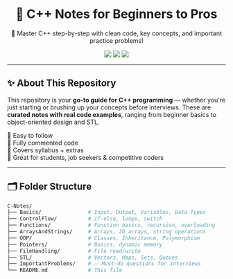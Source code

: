 <h1 align="center">🚀 C++ Notes for Beginners to Pros</h1>

<p align="center">
  🧠 Master C++ step-by-step with clean code, key concepts, and important practice problems!
</p>

<p align="center">
  <a href="https://github.com/aanaGoyal/C-Notes/stargazers"><img src="https://img.shields.io/github/stars/aanaGoyal/C-Notes?color=yellow" /></a>
  <a href="https://github.com/aanaGoyal/C-Notes/network"><img src="https://img.shields.io/github/forks/aanaGoyal/C-Notes?color=blue" /></a>
  <a href="https://github.com/aanaGoyal/C-Notes/issues"><img src="https://img.shields.io/github/issues/aanaGoyal/C-Notes" /></a>
</p>

---

## ✨ About This Repository

This repository is your **go-to guide for C++ programming** — whether you're just starting or brushing up your concepts before interviews. These are **curated notes with real code examples**, ranging from beginner basics to object-oriented design and STL.

🔹 Easy to follow  
🔹 Fully commented code  
🔹 Covers syllabus + extras  
🔹 Great for students, job seekers & competitive coders  

---

## 🗂️ Folder Structure

```bash
C-Notes/
├── Basics/               # Input, Output, Variables, Data Types
├── ControlFlow/          # if-else, loops, switch
├── Functions/            # Function basics, recursion, overloading
├── ArraysAndStrings/     # Arrays, 2D arrays, string operations
├── OOP/                  # Classes, Inheritance, Polymorphism
├── Pointers/             # Basics, dynamic memory
├── FileHandling/         # File read/write
├── STL/                  # Vectors, Maps, Sets, Queues
├── ImportantProblems/    # ✅ Must-do questions for interviews
└── README.md             # This file
